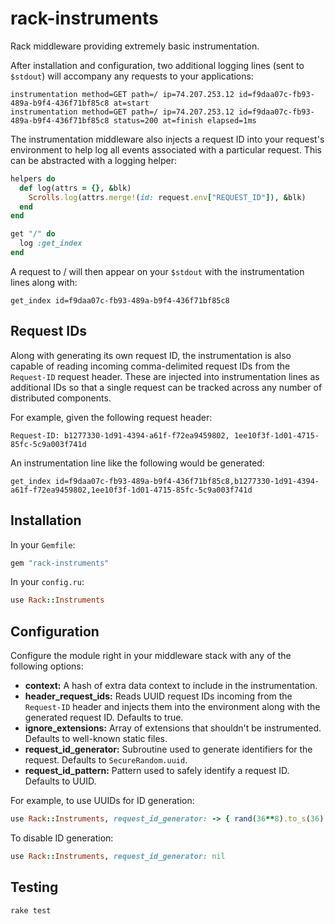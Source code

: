 rack-instruments
================

Rack middleware providing extremely basic instrumentation.

After installation and configuration, two additional logging lines (sent to `$stdout`) will accompany any requests to your applications:

    instrumentation method=GET path=/ ip=74.207.253.12 id=f9daa07c-fb93-489a-b9f4-436f71bf85c8 at=start
    instrumentation method=GET path=/ ip=74.207.253.12 id=f9daa07c-fb93-489a-b9f4-436f71bf85c8 status=200 at=finish elapsed=1ms

The instrumentation middleware also injects a request ID into your request's environment to help log all events associated with a particular request. This can be abstracted with a logging helper:

``` ruby
helpers do
  def log(attrs = {}, &blk)
    Scrolls.log(attrs.merge!(id: request.env["REQUEST_ID"]), &blk)
  end
end

get "/" do
  log :get_index
end
```

A request to / will then appear on your `$stdout` with the instrumentation lines along with:

    get_index id=f9daa07c-fb93-489a-b9f4-436f71bf85c8

Request IDs
-----------

Along with generating its own request ID, the instrumentation is also capable of reading incoming comma-delimited request IDs from the `Request-ID` request header. These are injected into instrumentation lines as additional IDs so that a single request can be tracked across any number of distributed components.

For example, given the following request header:

```
Request-ID: b1277330-1d91-4394-a61f-f72ea9459802, 1ee10f3f-1d01-4715-85fc-5c9a003f741d
```

An instrumentation line like the following would be generated:

```
get_index id=f9daa07c-fb93-489a-b9f4-436f71bf85c8,b1277330-1d91-4394-a61f-f72ea9459802,1ee10f3f-1d01-4715-85fc-5c9a003f741d
```

Installation
------------

In your `Gemfile`:

``` ruby
gem "rack-instruments"
```

In your `config.ru`:

``` ruby
use Rack::Instruments
```

Configuration
-------------

Configure the module right in your middleware stack with any of the following options:

* **context:** A hash of extra data context to include in the instrumentation.
* **header_request_ids:** Reads UUID request IDs incoming from the `Request-ID` header and injects them into the environment along with the generated request ID. Defaults to true.
* **ignore_extensions:** Array of extensions that shouldn't be instrumented. Defaults to well-known static files.
* **request_id_generator:** Subroutine used to generate identifiers for the request. Defaults to `SecureRandom.uuid`.
* **request_id_pattern:** Pattern used to safely identify a request ID. Defaults to UUID.

For example, to use UUIDs for ID generation:

``` ruby
use Rack::Instruments, request_id_generator: -> { rand(36**8).to_s(36) }
```

To disable ID generation:

``` ruby
use Rack::Instruments, request_id_generator: nil
```

Testing
-------

    rake test
